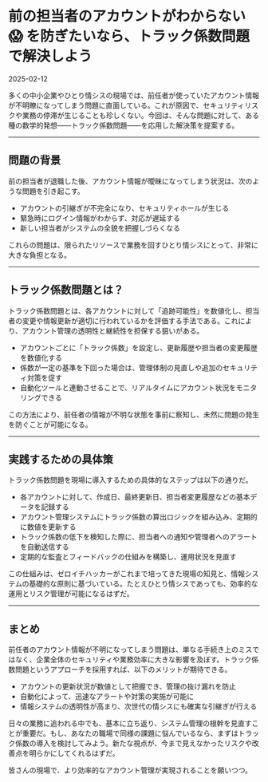 # 前の担当者のアカウントがわからない😱 を防ぎたいなら、トラック係数問題で解決しよう

2025-02-12

多くの中小企業やひとり情シスの現場では、前任者が使っていたアカウント情報が不明瞭になってしまう問題に直面している。これが原因で、セキュリティリスクや業務の停滞が生じることも珍しくない。今回は、そんな問題に対して、ある種の数学的発想――トラック係数問題――を応用した解決策を提案する。

---

## 問題の背景

前の担当者が退職した後、アカウント情報が曖昧になってしまう状況は、次のような問題を引き起こす。

- アカウントの引継ぎが不完全になり、セキュリティホールが生じる
- 緊急時にログイン情報がわからず、対応が遅延する
- 新しい担当者がシステムの全貌を把握しづらくなる

これらの問題は、限られたリソースで業務を回すひとり情シスにとって、非常に大きな負担となる。

---

## トラック係数問題とは？

トラック係数問題とは、各アカウントに対して「追跡可能性」を数値化し、担当者の変更や情報更新が適切に行われているかを評価する手法である。これにより、アカウント管理の透明性と継続性を担保する狙いがある。

- アカウントごとに「トラック係数」を設定し、更新履歴や担当者の変更履歴を数値化する
- 係数が一定の基準を下回った場合は、管理体制の見直しや追加のセキュリティ対策を促す
- 自動化ツールと連動させることで、リアルタイムにアカウント状況をモニタリングできる

この方法により、前任者の情報が不明な状態を事前に察知し、未然に問題の発生を防ぐことが可能になる。

---

## 実践するための具体策

トラック係数問題を現場に導入するための具体的なステップは以下の通りだ。

- 各アカウントに対して、作成日、最終更新日、担当者変更履歴などの基本データを記録する
- アカウント管理システムにトラック係数の算出ロジックを組み込み、定期的に数値を更新する
- トラック係数の低下を検知した際に、担当者への通知や管理者へのアラートを自動送信する
- 定期的な監査とフィードバックの仕組みを構築し、運用状況を見直す

この仕組みは、ゼロイチハッカーがこれまで培ってきた現場の知見と、情報システムの基礎的な原則に基づいている。たとえひとり情シスであっても、効率的な運用とリスク管理が可能になるはずだ。

---

## まとめ

前任者のアカウント情報が不明になってしまう問題は、単なる手続き上のミスではなく、企業全体のセキュリティや業務効率に大きな影響を及ぼす。トラック係数問題というアプローチを採用すれば、以下のメリットが期待できる。

- アカウントの更新状況が数値として把握でき、管理の抜け漏れを防止
- 自動化によって、迅速なアラートや対策の実施が可能に
- 情報システムの透明性が高まり、次世代の情シスにも確実な引継ぎが行える

日々の業務に追われる中でも、基本に立ち返り、システム管理の根幹を見直すことが重要だ。もし、あなたの職場で同様の課題に悩んでいるなら、まずはトラック係数の導入を検討してみよう。新たな視点が、今まで見えなかったリスクや改善点を明らかにしてくれるはずだ。

皆さんの現場で、より効率的なアカウント管理が実現されることを願いつつ。